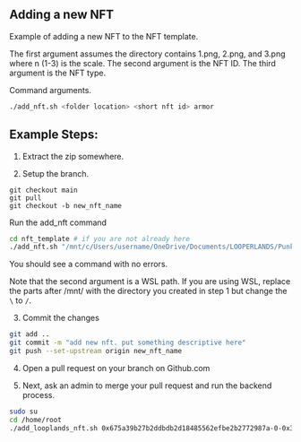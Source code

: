 ## Adding a new NFT
Example of adding a new NFT to the NFT template.

The first argument assumes the directory contains 1.png, 2.png, and 3.png where n (1-3) is the scale.
The second argument is the NFT ID.
The third argument is the NFT type.

Command arguments.
```bash
./add_nft.sh <folder location> <short nft id> armor
```


## Example Steps:
1) Extract the zip somewhere. 

2) Setup the branch.
```
git checkout main
git pull
git checkout -b new_nft_name
```
Run the add_nft command
```bash
cd nft_template # if you are not already here
./add_nft.sh "/mnt/c/Users/username/OneDrive/Documents/LOOPERLANDS/Punk_Cyborg_268" 0xee40d44f7847999cb4d7d1e3fc7681e1390fc5acc5e835d1e8f0ed717d4dc200 armor
```
You should see a command with no errors.

Note that the second argument is a WSL path. If you are using WSL, replace the parts after /mnt/ with 
the directory you created in step 1 but change the `\` to `/`.

3) Commit the changes
```bash
git add ..
git commit -m "add new nft. put something descriptive here"
git push --set-upstream origin new_nft_name
```
4) Open a pull request on your branch on Github.com

5) Next, ask an admin to merge your pull request and run the backend process.
```bash
sudo su
cd /home/root
./add_looplands_nft.sh 0x675a39b27b2ddbdb2d18485562efbe2b2772987a-0-0x3add4c3824813b2d4e9fdd3ed678857aa6bcdd4d-0xeac17febcaf13e4f2a07aab923d7e527a8414712b9f6732465970e16853f0daa-10 "Art Magic"
```

